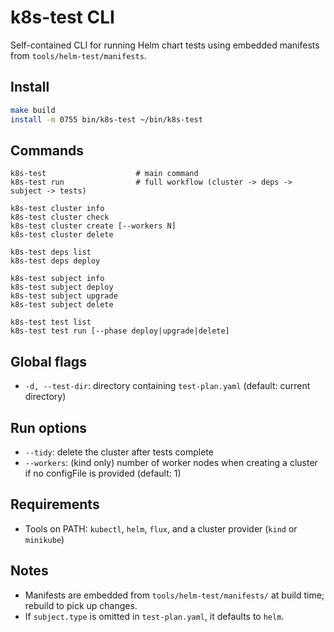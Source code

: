# k8s-test CLI

Self-contained CLI for running Helm chart tests using embedded manifests from `tools/helm-test/manifests`.

## Install

```bash
make build
install -m 0755 bin/k8s-test ~/bin/k8s-test
```

## Commands

```text
k8s-test                    # main command
k8s-test run                # full workflow (cluster -> deps -> subject -> tests)

k8s-test cluster info
k8s-test cluster check
k8s-test cluster create [--workers N]
k8s-test cluster delete

k8s-test deps list
k8s-test deps deploy

k8s-test subject info
k8s-test subject deploy
k8s-test subject upgrade
k8s-test subject delete

k8s-test test list
k8s-test test run [--phase deploy|upgrade|delete]
```

## Global flags

- `-d, --test-dir`: directory containing `test-plan.yaml` (default: current directory)

## Run options

- `--tidy`: delete the cluster after tests complete
- `--workers`: (kind only) number of worker nodes when creating a cluster if no configFile is provided (default: 1)

## Requirements

- Tools on PATH: `kubectl`, `helm`, `flux`, and a cluster provider (`kind` or `minikube`)

## Notes

- Manifests are embedded from `tools/helm-test/manifests/` at build time; rebuild to pick up changes.
- If `subject.type` is omitted in `test-plan.yaml`, it defaults to `helm`.


